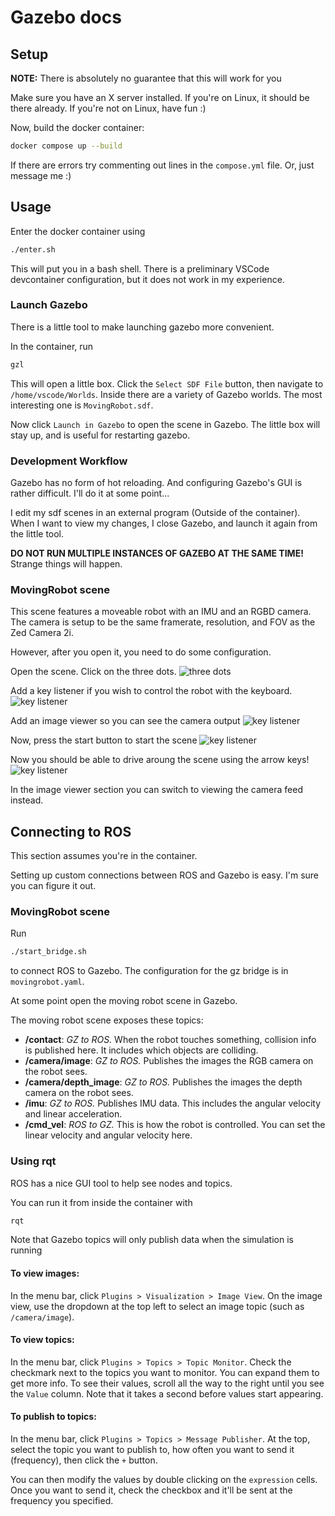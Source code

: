 # Gazebo docs

## Setup
**NOTE:** There is absolutely no guarantee that this will work for you

Make sure you have an X server installed. If you're on Linux, it should be there
already. If you're not on Linux, have fun :)

Now, build the docker container:
```bash
docker compose up --build
```
If there are errors try commenting out lines in the `compose.yml` file. 
Or, just message me :)

## Usage
Enter the docker container using
```bash
./enter.sh
```
This will put you in a bash shell. There is a preliminary VSCode devcontainer
configuration, but it does not work in my experience.

### Launch Gazebo
There is a little tool to make launching gazebo more convenient.

In the container, run
```bash
gzl
```
This will open a little box. Click the `Select SDF File` button, then navigate
to `/home/vscode/Worlds`. Inside there are a variety of Gazebo worlds.
The most interesting one is `MovingRobot.sdf`.

Now click `Launch in Gazebo` to open the scene in Gazebo. The little box 
will stay up, and is useful for restarting gazebo.

### Development Workflow
Gazebo has no form of hot reloading. And configuring Gazebo's GUI is
rather difficult. I'll do it at some point...

I edit my sdf scenes in an external program (Outside of the container). When I want
to view my changes, I close Gazebo, and launch it again from the little tool.

**DO NOT RUN MULTIPLE INSTANCES OF GAZEBO AT THE SAME TIME!**
Strange things will happen.

### MovingRobot scene
This scene features a moveable robot with an IMU and an RGBD camera.
The camera is setup to be the same framerate, resolution, and FOV as the Zed Camera 2i.

However, after you open it, you need to do some configuration.

Open the scene. Click on the three dots.
![three dots](imgs/tut1.png)

Add a key listener if you wish to control the robot with the keyboard.
![key listener](imgs/tut2.png)

Add an image viewer so you can see the camera output
![key listener](imgs/tut3.png)

Now, press the start button to start the scene
![key listener](imgs/tut4.png)

Now you should be able to drive aroung the scene using the arrow keys!
![key listener](imgs/tut5.png)

In the image viewer section you can switch to viewing the camera feed instead.

## Connecting to ROS
This section assumes you're in the container.

Setting up custom connections between ROS and Gazebo is easy.
I'm sure you can figure it out.

### MovingRobot scene
Run
```bash
./start_bridge.sh
```
to connect ROS to Gazebo.
The configuration for the gz bridge is in `movingrobot.yaml`.

At some point open the moving robot scene in Gazebo.

The moving robot scene exposes these topics:
 - **/contact**: _GZ to ROS._ When the robot touches something, collision
 info is published here. It includes which objects are colliding.
 - **/camera/image**: _GZ to ROS._ Publishes the images the RGB camera on the robot sees.
 - **/camera/depth_image**: _GZ to ROS._ Publishes the images the depth camera on the robot sees.
 - **/imu**: _GZ to ROS._ Publishes IMU data. This includes the angular velocity and linear acceleration.
 - **/cmd_vel**: _ROS to GZ._ This is how the robot is controlled. You can set the linear velocity and angular velocity here.

### Using rqt
ROS has a nice GUI tool to help see nodes and topics.

You can run it from inside the container with
```bash
rqt
```
Note that Gazebo topics will only publish data when the simulation is running

#### To view images:
In the menu bar, click `Plugins > Visualization > Image View`. On the image view, use the dropdown
at the top left to select an image topic (such as `/camera/image`).

#### To view topics:
In the menu bar, click `Plugins > Topics > Topic Monitor`. Check the checkmark next to the topics 
you want to monitor. You can expand them to get more info. To see their values, scroll all the way to the right
until you see the `Value` column. Note that it takes a second before values start appearing.

#### To publish to topics:
In the menu bar, click `Plugins > Topics > Message Publisher`. At the top, select the topic you
want to publish to, how often you want to send it (frequency), then click the `+` button.

You can then modify the values by double clicking on the `expression` cells.
Once you want to send it, check the checkbox and it'll be sent at the frequency you specified.

